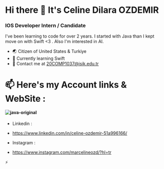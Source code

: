 # Hi there 👋 It's Celine Dilara OZDEMIR

 ### IOS Developer Intern / Candidate
I've been learning to code for over 2 years. I started with Java than I kept move on with Swift <3 . Also I'm interested in AI.
 
* 🌏 Citizen of United States & Turkiye
* 🧠 Currently learning Swift 
* 💬 Contact me at 20COMP1037@isik.edu.tr



# 📫 Here's my Account links & WebSite : 
#### ![java-original](https://user-images.githubusercontent.com/69770393/218414845-7e7f98c5-1548-4c29-ac6e-8d34466852d0.svg)

-  Linkedin : 
-   https://www.linkedin.com/in/celine-ozdemir-51a996166/
 
-  Instagram :
-    https://www.instagram.com/marcelineozd/?hl=tr
   
   ⚡ 
